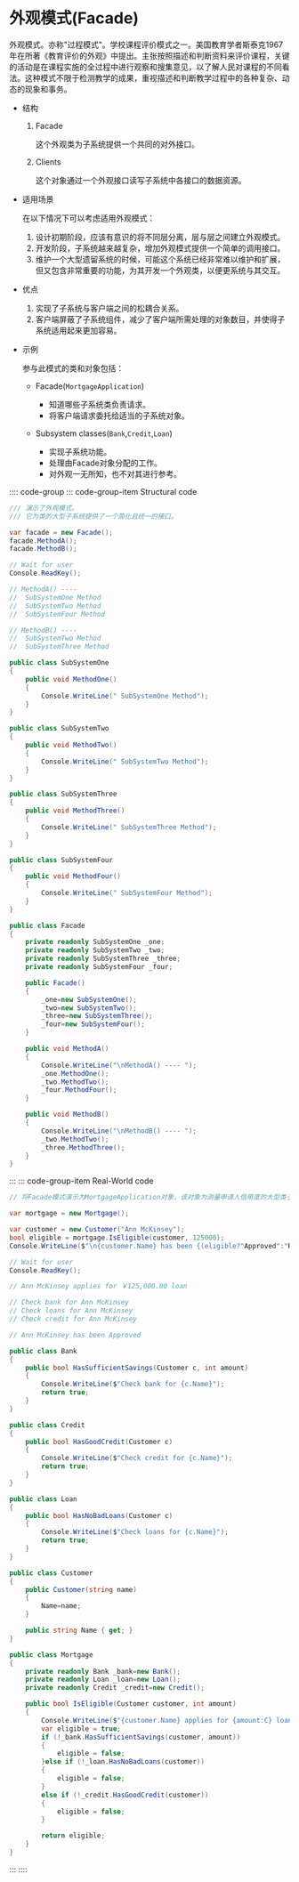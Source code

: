 # 外观模式(Facade)

外观模式。亦称"过程模式"。学校课程评价模式之一。美国教育学者斯泰克1967年在所著《教育评价的外观》中提出。主张按照描述和判断资料来评价课程，关键的活动是在课程实施的全过程中进行观察和搜集意见，以了解人民对课程的不同看法。这种模式不限于检测教学的成果，重视描述和判断教学过程中的各种复杂、动态的现象和事务。

- 结构

  1. Facade

     这个外观类为子系统提供一个共同的对外接口。

  2. Clients

     这个对象通过一个外观接口读写子系统中各接口的数据资源。

- 适用场景

  在以下情况下可以考虑适用外观模式：

  1. 设计初期阶段，应该有意识的将不同层分离，层与层之间建立外观模式。
  2. 开发阶段，子系统越来越复杂，增加外观模式提供一个简单的调用接口。
  3. 维护一个大型遗留系统的时候，可能这个系统已经非常难以维护和扩展，但又包含非常重要的功能，为其开发一个外观类，以便更系统与其交互。

- 优点

  1. 实现了子系统与客户端之间的松耦合关系。
  2. 客户端屏蔽了子系统组件，减少了客户端所需处理的对象数目，并使得子系统适用起来更加容易。

- 示例

  参与此模式的类和对象包括：

  - Facade(`MortgageApplication`)
    - 知道哪些子系统类负责请求。
    - 将客户端请求委托给适当的子系统对象。

  - Subsystem classes(`Bank`,`Credit`,`Loan`)
    - 实现子系统功能。
    - 处理由Facade对象分配的工作。
    - 对外观一无所知，也不对其进行参考。

:::: code-group
::: code-group-item Structural code

```cs
/// 演示了外观模式。
/// 它为类的大型子系统提供了一个简化且统一的接口。

var facade = new Facade();
facade.MethodA();
facade.MethodB();

// Wait for user
Console.ReadKey();

// MethodA() ----
//  SubSystemOne Method
//  SubSystemTwo Method
//  SubSystemFour Method

// MethodB() ----
//  SubSystemTwo Method
//  SubSystemThree Method

public class SubSystemOne
{
    public void MethodOne()
    {
        Console.WriteLine(" SubSystemOne Method");
    }
}

public class SubSystemTwo
{
    public void MethodTwo()
    {
        Console.WriteLine(" SubSystemTwo Method");
    }
}

public class SubSystemThree
{
    public void MethodThree()
    {
        Console.WriteLine(" SubSystemThree Method");
    }
}

public class SubSystemFour
{
    public void MethodFour()
    {
        Console.WriteLine(" SubSystemFour Method");
    }
}

public class Facade
{
    private readonly SubSystemOne _one;
    private readonly SubSystemTwo _two;
    private readonly SubSystemThree _three;
    private readonly SubSystemFour _four;

    public Facade()
    {
        _one=new SubSystemOne();
        _two=new SubSystemTwo();
        _three=new SubSystemThree();
        _four=new SubSystemFour();
    }

    public void MethodA()
    {
        Console.WriteLine("\nMethodA() ---- ");
        _one.MethodOne();
        _two.MethodTwo();
        _four.MethodFour();
    }

    public void MethodB()
    {
        Console.WriteLine("\nMethodB() ---- ");
        _two.MethodTwo();
        _three.MethodThree();
    }
}
```

:::
::: code-group-item Real-World code

```cs
// 将Facade模式演示为MortgageApplication对象，该对象为测量申请人信用度的大型类子系统提供了一个简化的接口。

var mortgage = new Mortgage();

var customer = new Customer("Ann McKinsey");
bool eligible = mortgage.IsEligible(customer, 125000);
Console.WriteLine($"\n{customer.Name} has been {(eligible?"Approved":"Rejected")}");

// Wait for user
Console.ReadKey();

// Ann McKinsey applies for ￥125,000.00 loan

// Check bank for Ann McKinsey
// Check loans for Ann McKinsey
// Check credit for Ann McKinsey

// Ann McKinsey has been Approved

public class Bank
{
    public bool HasSufficientSavings(Customer c, int amount)
    {
        Console.WriteLine($"Check bank for {c.Name}");
        return true;
    }
}

public class Credit
{
    public bool HasGoodCredit(Customer c)
    {
        Console.WriteLine($"Check credit for {c.Name}");
        return true;
    }
}

public class Loan
{
    public bool HasNoBadLoans(Customer c)
    {
        Console.WriteLine($"Check loans for {c.Name}");
        return true;
    }
}

public class Customer
{
    public Customer(string name)
    {
        Name=name;
    }

    public string Name { get; }
}

public class Mortgage
{
    private readonly Bank _bank=new Bank();
    private readonly Loan _loan=new Loan();
    private readonly Credit _credit=new Credit();

    public bool IsEligible(Customer customer, int amount)
    {
        Console.WriteLine($"{customer.Name} applies for {amount:C} loan\n");
        var eligible = true;
        if (!_bank.HasSufficientSavings(customer, amount))
        {
            eligible = false;
        }else if (!_loan.HasNoBadLoans(customer))
        {
            eligible = false;
        }
        else if (!_credit.HasGoodCredit(customer))
        {
            eligible = false;
        }

        return eligible;
    }
}
```

:::
::::
